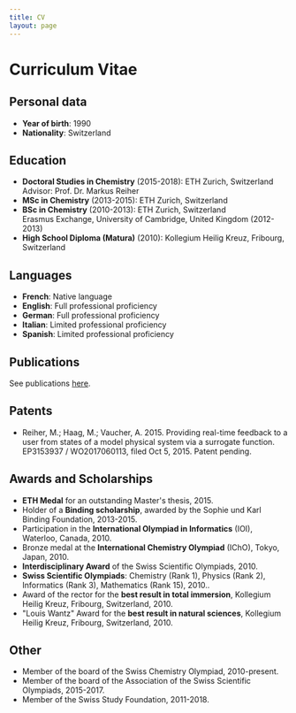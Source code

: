 ```yaml
---
title: CV
layout: page
---
```


# Curriculum Vitae

## Personal data

* **Year of birth**: 1990
* **Nationality**: Switzerland

## Education

* **Doctoral Studies in Chemistry** (2015-2018): ETH Zurich, Switzerland  
  Advisor: Prof. Dr. Markus Reiher
* **MSc in Chemistry** (2013-2015): ETH Zurich, Switzerland
* **BSc in Chemistry** (2010-2013): ETH Zurich, Switzerland  
  Erasmus Exchange, University of Cambridge, United Kingdom (2012-2013)
* **High School Diploma (Matura)** (2010): Kollegium Heilig Kreuz, Fribourg, Switzerland

## Languages

* **French**: Native language
* **English**: Full professional proficiency
* **German**: Full professional proficiency
* **Italian**: Limited professional proficiency
* **Spanish**: Limited professional proficiency

## Publications

See publications [here](science.md).

## Patents

* Reiher, M.; Haag, M.; Vaucher, A. 2015. Providing real-time feedback to a user from states of a model physical system via a surrogate function. EP3153937 / WO2017060113, filed Oct 5, 2015. Patent pending. 

## Awards and Scholarships

* **ETH Medal** for an outstanding Master's thesis, 2015.
* Holder of a **Binding scholarship**, awarded by the Sophie und Karl Binding Foundation, 2013-2015. 
* Participation in the **International Olympiad in Informatics** (IOI), Waterloo, Canada, 2010.
* Bronze medal at the **International Chemistry Olympiad** (IChO), Tokyo, Japan, 2010.
* **Interdisciplinary Award** of the Swiss Scientific Olympiads, 2010.
* **Swiss Scientific Olympiads**: Chemistry (Rank 1), Physics (Rank 2), Informatics (Rank 3), Mathematics (Rank 15), 2010..
* Award of the rector for the **best result in total immersion**, Kollegium Heilig Kreuz, Fribourg, Switzerland, 2010.
* "Louis Wantz" Award for the **best result in natural sciences**, Kollegium Heilig Kreuz, Fribourg, Switzerland, 2010.

<!---
## Skills
-->

## Other

* Member of the board of the Swiss Chemistry Olympiad, 2010-present.
* Member of the board of the Association of the Swiss Scientific Olympiads, 2015-2017.
* Member of the Swiss Study Foundation, 2011-2018.
